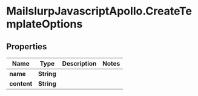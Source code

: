 # MailslurpJavascriptApollo.CreateTemplateOptions

## Properties

Name | Type | Description | Notes
------------ | ------------- | ------------- | -------------
**name** | **String** |  | 
**content** | **String** |  | 


